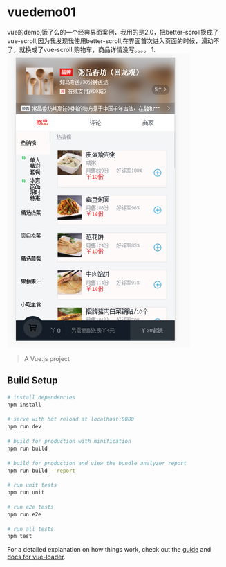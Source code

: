 # vuedemo01


vue的demo,饿了么的一个经典界面案例，我用的是2.0，把better-scroll换成了vue-scroll,因为我发现我使用better-scroll,在界面首次进入页面的时候，滑动不了，就换成了vue-scroll,购物车，商品详情没写。。。。
1.![image](https://github.com/klayirving/vue2/blob/master/1.png)
> A Vue.js project

## Build Setup

``` bash
# install dependencies
npm install

# serve with hot reload at localhost:8080
npm run dev

# build for production with minification
npm run build

# build for production and view the bundle analyzer report
npm run build --report

# run unit tests
npm run unit

# run e2e tests
npm run e2e

# run all tests
npm test
```

For a detailed explanation on how things work, check out the [guide](http://vuejs-templates.github.io/webpack/) and [docs for vue-loader](http://vuejs.github.io/vue-loader).
